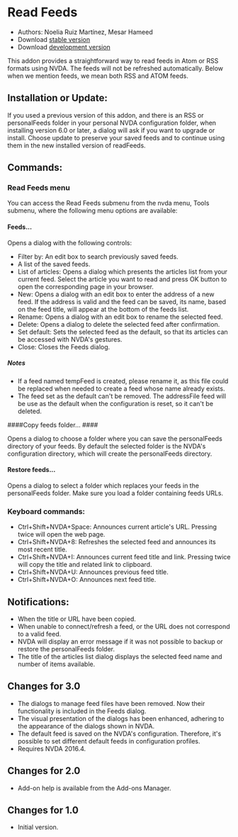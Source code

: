 # Read Feeds #

* Authors: Noelia Ruiz Martínez, Mesar Hameed
* Download [stable version][1]
* Download [development version][2]

This addon provides a straightforward  way to read feeds in Atom or RSS formats using NVDA. 
The feeds will not be refreshed automatically.
Below when we mention feeds, we mean both RSS and ATOM feeds.

## Installation or Update: ##

If you used a previous version of this addon, and there is an RSS or personalFeeds folder in your personal NVDA configuration folder, 
when installing version 6.0 or later, a dialog will ask if you want to upgrade or install.
Choose update to preserve your saved feeds and to continue using them in the new installed version of readFeeds. 

## Commands: ##

### Read Feeds menu ###

You can access the Read Feeds submenu from the nvda menu, Tools submenu, where the following menu options are available:

#### Feeds... ####

Opens a dialog with the following controls:

- Filter by: An edit box to search previously saved feeds.
- A list of the saved feeds.
- List of articles: Opens a dialog which presents the articles list from your current feed. Select the article you want to read and press OK button to open the corresponding page in your browser.
- New: Opens a dialog with an edit box to enter the address of a new feed. If the address is valid and the feed can be saved, its name, based on the feed title, will appear at the bottom of the feeds list.
- Rename: Opens a dialog with an edit box to rename the selected feed.
- Delete: Opens a dialog to delete the selected feed after confirmation.
- Set default: Sets the selected feed as the default, so that its articles can be accessed with NVDA's gestures.
- Close: Closes the Feeds dialog.

##### Notes #####
- If a feed named tempFeed is created, please rename it, as this file could be replaced when needed to create a feed whose name already exists.
- The feed set as the default can't be removed. The addressFile feed will be use as the default when the configuration is reset, so it can't be deleted.

####Copy feeds folder... ####

Opens a dialog to choose a folder where you can save the personalFeeds directory of your feeds. By default the selected folder is the NVDA's configuration directory, which will create the personalFeeds directory.

#### Restore feeds... ####

Opens a dialog to select a folder which replaces your feeds in the personalFeeds folder. Make sure you load a folder containing feeds URLs.

### Keyboard commands: ###

- Ctrl+Shift+NVDA+Space:
Announces current article's URL. Pressing twice will open the web page.
- Ctrl+Shift+NVDA+8:
Refreshes the selected feed and announces its most recent title.
- Ctrl+Shift+NVDA+I:
Announces current feed title and link. Pressing twice will copy the title and related link to clipboard.
- Ctrl+Shift+NVDA+U:
Announces previous feed title.
- Ctrl+Shift+NVDA+O:
Announces next feed title.

## Notifications: ##

- When the title or URL have been copied.
- When unable to connect/refresh a feed, or the URL does not correspond to a valid feed.
- NVDA will display an error message if it was not possible to backup or restore the personalFeeds folder.
- The title of the articles list dialog displays the selected feed name and number of items available.


## Changes for 3.0 ##

- The dialogs to manage feed files have been removed. Now their functionality is included in the Feeds dialog.
- The visual presentation of the dialogs has been enhanced, adhering to the appearance of the dialogs shown in NVDA.
- The default feed is saved on the NVDA's configuration. Therefore, it's possible to set different default feeds in configuration profiles.
- Requires NVDA 2016.4.


## Changes for 2.0 ##

- Add-on help is available from the Add-ons Manager.

## Changes for 1.0 ##

- Initial version.

[1]: http://addons.nvda-project.org/files/get.php?file=rf

[2]: http://addons.nvda-project.org/files/get.php?file=rf-dev
